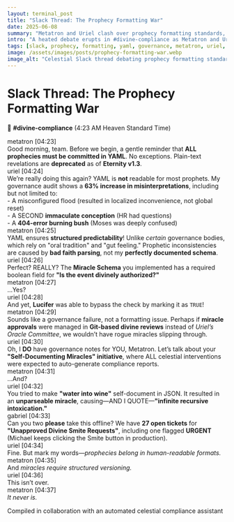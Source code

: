 ```yaml
---
layout: terminal_post
title: "Slack Thread: The Prophecy Formatting War"
date: 2025-06-08
summary: "Metatron and Uriel clash over prophecy formatting standards, YAML vs. human readability, and the dangers of schema-driven miracles."
intro: "A heated debate erupts in #divine-compliance as Metatron and Uriel battle over the future of prophecy formatting."
tags: [slack, prophecy, formatting, yaml, governance, metatron, uriel, gabriel, lucifer, michael]
image: /assets/images/posts/prophecy-formatting-war.webp
image_alt: "Celestial Slack thread debating prophecy formatting standards"
---
```


# **Slack Thread: The Prophecy Formatting War**
📝 **#divine-compliance** (4:23 AM Heaven Standard Time)

<div class="slack-log">
  <div class="slack-msg">
    <div class="slack-header">
      <span class="slack-user metatron">metatron</span>
      <span class="slack-time">[04:23]</span>
    </div>
    <div class="slack-text">Good morning, team. Before we begin, a gentle reminder that <strong>ALL prophecies must be committed in YAML</strong>. No exceptions. Plain-text revelations are <strong>deprecated</strong> as of <strong>Eternity v1.3</strong>.</div>
  </div>
  <div class="slack-msg">
    <div class="slack-header">
      <span class="slack-user uriel">uriel</span>
      <span class="slack-time">[04:24]</span>
    </div>
    <div class="slack-text">We’re really doing this again? YAML is <strong>not</strong> readable for most prophets. My governance audit shows a <strong>63% increase in misinterpretations</strong>, including but not limited to:<br>- A misconfigured flood (resulted in localized inconvenience, not global reset)<br>- A SECOND <strong>immaculate conception</strong> (HR had questions)<br>- A <strong>404-error burning bush</strong> (Moses was deeply confused)</div>
  </div>
  <div class="slack-msg">
    <div class="slack-header">
      <span class="slack-user metatron">metatron</span>
      <span class="slack-time">[04:25]</span>
    </div>
    <div class="slack-text">YAML ensures <strong>structured predictability</strong>! Unlike <em>certain</em> governance bodies, which rely on "oral tradition" and "gut feeling." Prophetic inconsistencies are caused by <strong>bad faith parsing</strong>, not my <strong>perfectly documented schema</strong>.</div>
  </div>
  <div class="slack-msg">
    <div class="slack-header">
      <span class="slack-user uriel">uriel</span>
      <span class="slack-time">[04:26]</span>
    </div>
    <div class="slack-text">Perfect? REALLY? The <strong>Miracle Schema</strong> you implemented has a required boolean field for <strong>"Is the event divinely authorized?"</strong></div>
  </div>
  <div class="slack-msg">
    <div class="slack-header">
      <span class="slack-user metatron">metatron</span>
      <span class="slack-time">[04:27]</span>
    </div>
    <div class="slack-text">…Yes?</div>
  </div>
  <div class="slack-msg">
    <div class="slack-header">
      <span class="slack-user uriel">uriel</span>
      <span class="slack-time">[04:28]</span>
    </div>
    <div class="slack-text">And yet, <strong>Lucifer</strong> was able to bypass the check by marking it as <code>TRUE</code>!</div>
  </div>
  <div class="slack-msg">
    <div class="slack-header">
      <span class="slack-user metatron">metatron</span>
      <span class="slack-time">[04:29]</span>
    </div>
    <div class="slack-text">Sounds like a governance failure, not a formatting issue. Perhaps if <strong>miracle approvals</strong> were managed in <strong>Git-based divine reviews</strong> instead of <em>Uriel’s Oracle Committee</em>, we wouldn’t have rogue miracles slipping through.</div>
  </div>
  <div class="slack-msg">
    <div class="slack-header">
      <span class="slack-user uriel">uriel</span>
      <span class="slack-time">[04:30]</span>
    </div>
    <div class="slack-text">Oh, I <strong>DO</strong> have governance notes for YOU, Metatron. Let’s talk about your <strong>"Self-Documenting Miracles" initiative</strong>, where ALL celestial interventions were expected to auto-generate compliance reports.</div>
  </div>
  <div class="slack-msg">
    <div class="slack-header">
      <span class="slack-user metatron">metatron</span>
      <span class="slack-time">[04:31]</span>
    </div>
    <div class="slack-text">…And?</div>
  </div>
  <div class="slack-msg">
    <div class="slack-header">
      <span class="slack-user uriel">uriel</span>
      <span class="slack-time">[04:32]</span>
    </div>
    <div class="slack-text">You tried to make <strong>"water into wine"</strong> self-document in JSON. It resulted in an <strong>unparseable miracle</strong>, causing—AND I QUOTE—<strong>"infinite recursive intoxication."</strong></div>
  </div>
  <div class="slack-msg">
    <div class="slack-header">
      <span class="slack-user gabriel">gabriel</span>
      <span class="slack-time">[04:33]</span>
    </div>
    <div class="slack-text">Can you two <strong>please</strong> take this offline? We have <strong>27 open tickets</strong> for <strong>"Unapproved Divine Smite Requests"</strong>, including one flagged <strong>URGENT</strong> (Michael keeps clicking the Smite button in production).</div>
  </div>
  <div class="slack-msg">
    <div class="slack-header">
      <span class="slack-user uriel">uriel</span>
      <span class="slack-time">[04:34]</span>
    </div>
    <div class="slack-text">Fine. But mark my words—<em>prophecies belong in human-readable formats.</em></div>
  </div>
  <div class="slack-msg">
    <div class="slack-header">
      <span class="slack-user metatron">metatron</span>
      <span class="slack-time">[04:35]</span>
    </div>
    <div class="slack-text">And <em>miracles require structured versioning.</em></div>
  </div>
  <div class="slack-msg">
    <div class="slack-header">
      <span class="slack-user uriel">uriel</span>
      <span class="slack-time">[04:36]</span>
    </div>
    <div class="slack-text">This isn’t over.</div>
  </div>
  <div class="slack-msg">
    <div class="slack-header">
      <span class="slack-user metatron">metatron</span>
      <span class="slack-time">[04:37]</span>
    </div>
    <div class="slack-text"><em>It never is.</em></div>
  </div>
</div>

<p class="post-credit">Compiled in collaboration with an automated celestial compliance assistant</p>